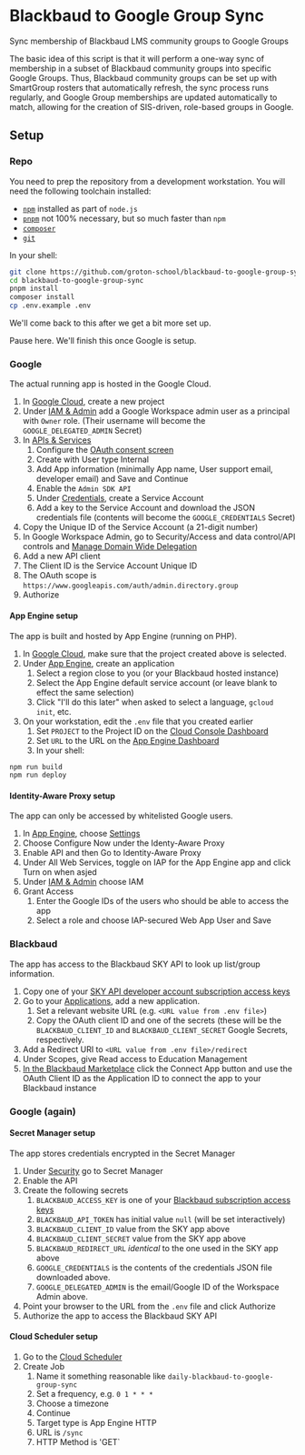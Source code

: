 # Blackbaud to Google Group Sync

Sync membership of Blackbaud LMS community groups to Google Groups

The basic idea of this script is that it will perform a one-way sync of membership in a subset of Blackbaud community groups into specific Google Groups. Thus, Blackbaud community groups can be set up with SmartGroup rosters that automatically refresh, the sync process runs regularly, and Google Group memberships are updated automatically to match, allowing for the creation of SIS-driven, role-based groups in Google.

## Setup

### Repo

You need to prep the repository from a development workstation. You will need the following toolchain installed:

- [`npm`](nodejs.org) installed as part of `node.js`
- [`pnpm`](https://pnpm.io/) not 100% necessary, but so much faster than `npm`
- [`composer`](https://pnpm.io/)
- [`git`](https://git-scm.com/)

In your shell:

```bash
git clone https://github.com/groton-school/blackbaud-to-google-group-sync.git
cd blackbaud-to-google-group-sync
pnpm install
composer install
cp .env.example .env
```

We'll come back to this after we get a bit more set up.

Pause here. We'll finish this once Google is setup.

### Google

The actual running app is hosted in the Google Cloud.

1. In [Google Cloud](https://console.cloud.google.com/), create a new project
2. Under [IAM & Admin](https://console.cloud.google.com/iam-admin/iam) add a Google Workspace admin user as a principal with `Owner` role. (Their username will become the `GOOGLE_DELEGATED_ADMIN` Secret)
3. In [APIs & Services](https://console.cloud.google.com/apis/dashboard)
   1. Configure the [OAuth consent screen](https://console.cloud.google.com/apis/credentials/consent)
   1. Create with User type Internal
   1. Add App information (minimally App name, User support email, developer email) and Save and Continue
   1. Enable the `Admin SDK API`
   1. Under [Credentials](https://console.cloud.google.com/apis/credentials), create a Service Account
   1. Add a key to the Service Account and download the JSON credentials file (contents will become the `GOOGLE_CREDENTIALS` Secret)
4. Copy the Unique ID of the Service Account (a 21-digit number)
5. In Google Workspace Admin, go to Security/Access and data control/API controls and [Manage Domain Wide Delegation](https://admin.google.com/ac/owl/domainwidedelegation)
6. Add a new API client
7. The Client ID is the Service Account Unique ID
8. The OAuth scope is `https://www.googleapis.com/auth/admin.directory.group`
9. Authorize

#### App Engine setup

The app is built and hosted by App Engine (running on PHP).

1. In [Google Cloud](https://console.cloud.google.com/), make sure that the project created above is selected.
2. Under [App Engine](https://console.cloud.google.com/appengine), create an application
   1. Select a region close to you (or your Blackbaud hosted instance)
   2. Select the App Engine default service account (or leave blank to effect the same selection)
   3. Click "I'll do this later" when asked to select a language, `gcloud init`, etc.
3. On your workstation, edit the `.env` file that you created earlier
   1. Set `PROJECT` to the Project ID on the [Cloud Console Dashboard](https://console.cloud.google.com/home/dashboard)
   2. Set `URL` to the URL on the [App Engine Dashboard](https://console.cloud.google.com/appengine)
   3. In your shell:

```bash
npm run build
npm run deploy
```

#### Identity-Aware Proxy setup

The app can only be accessed by whitelisted Google users.

1. In [App Engine](https://console.cloud.google.com/), choose [Settings](https://console.cloud.google.com/appengine/settings)
2. Choose Configure Now under the Identy-Aware Proxy
3. Enable API and then Go to Identity-Aware Proxy
4. Under All Web Services, toggle on IAP for the App Engine app and click Turn on when asjed
5. Under [IAM & Admin](https://console.cloud.google.com/iam-admin/iam) choose IAM
6. Grant Access
   1. Enter the Google IDs of the users who should be able to access the app
   2. Select a role and choose IAP-secured Web App User and Save

### Blackbaud

The app has access to the Blackbaud SKY API to look up list/group information.

1. Copy one of your [SKY API developer account subscription access keys](https://developer.blackbaud.com/subscriptions/)
2. Go to your [Applications](https://developer.blackbaud.com/apps/), add a new application.
   1. Set a relevant website URL (e.g. `<URL value from .env file>`)
   2. Copy the OAuth client ID and one of the secrets (these will be the `BLACKBAUD_CLIENT_ID` and `BLACKBAUD_CLIENT_SECRET` Google Secrets, respectively.
3. Add a Redirect URI to `<URL value from .env file>/redirect`
4. Under Scopes, give Read access to Education Management
5. [In the Blackbaud Marketplace](https://app.blackbaud.com/marketplace/manage) click the Connect App button and use the OAuth Client ID as the Application ID to connect the app to your Blackbaud instance

### Google (again)

#### Secret Manager setup

The app stores credentials encrypted in the Secret Manager

1. Under [Security](https://console.cloud.google.com/security/secret-manager) go to Secret Manager
2. Enable the API
3. Create the following secrets
   1. `BLACKBAUD_ACCESS_KEY` is one of your [Blackbaud subscription access keys](https://developer.blackbaud.com/subscriptions/)
   2. `BLACKBAUD_API_TOKEN` has initial value `null` (will be set interactively)
   3. `BLACKBAUD_CLIENT_ID` value from the SKY app above
   4. `BLACKBAUD_CLIENT_SECRET` value from the SKY app above
   5. `BLACKBAUD_REDIRECT_URL` _identical_ to the one used in the SKY app above
   6. `GOOGLE_CREDENTIALS` is the contents of the credentials JSON file downloaded above.
   7. `GOOGLE_DELEGATED_ADMIN` is the email/Google ID of the Workspace Admin above.
4. Point your browser to the URL from the `.env` file and click Authorize
5. Authorize the app to access the Blackbaud SKY API

#### Cloud Scheduler setup

1. Go to the [Cloud Scheduler](https://console.cloud.google.com/cloudscheduler)
2. Create Job
   1. Name it something reasonable like `daily-blackbaud-to-google-group-sync`
   2. Set a frequency, e.g. `0 1 * * *`
   3. Choose a timezone
   4. Continue
   5. Target type is App Engine HTTP
   6. URL is `/sync`
   7. HTTP Method is 'GET`
